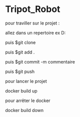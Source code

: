 # Tripot_Robot

pour traviller sur le projet :

allez dans un repertoire ex D: 


puis $git clone 


puis $git add . 


puis $git commit -m commentaire 


puis $git push


pour lancer le projet


 docker build up 

 
pour arrêter le docker


docker build down
